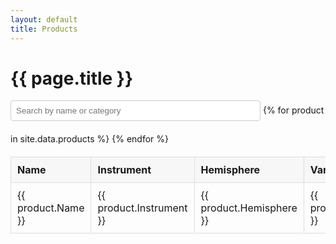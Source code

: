 ```yaml
---
layout: default
title: Products
---
```


<div class="home">
  <h1 class="page-heading">{{ page.title }}</h1>

  <!-- Barre de recherche stylée -->
  <input type="text" id="search" placeholder="Search by name or category" class="search-input">

  <!-- Tableau rempli par Liquid/Minima -->
  <table id="products-table" class="products-table">
    <thead>
      <tr>
        <th>Name</th>
        <th>Instrument</th>
        <th>Hemisphere</th>
        <th>Variable</th>
      </tr>
    </thead>
    <tbody>
      {% for product in site.data.products %}
      <tr>
        <td>{{ product.Name }}</td>
        <td>{{ product.Instrument }}</td>
        <td>{{ product.Hemisphere }}</td>
        <td>{{ product.Variable }}</td>
      </tr>
      {% endfor %}
    </tbody>
  </table>
</div>

<script>
const tableBody = document.querySelector('#products-table tbody');
const searchInput = document.querySelector('#search');

searchInput.addEventListener('input', () => {
  const query = searchInput.value.toLowerCase();
  Array.from(tableBody.rows).forEach(row => {
    const name = row.cells[0].textContent.toLowerCase();
    const category = row.cells[1].textContent.toLowerCase();
    row.style.display = (name.includes(query) || category.includes(query)) ? '' : 'none';
  });
});
</script>

<style>
.products-table {
  width: 100%;
  border-collapse: collapse;
  margin-top: 20px;
}
.products-table th, .products-table td {
  border: 1px solid #ddd;
  padding: 10px;
}
.products-table th {
  background-color: #f7f7f7;
  text-align: left;
}
.products-table tr:nth-child(even) {
  background-color: #f2f2f2;
}
.products-table tr:hover {
  background-color: #e0f7fa;
}
.search-input {
  margin-bottom: 20px;
  padding: 8px;
  width: 100%;
  max-width: 400px;
  border: 1px solid #ccc;
  border-radius: 4px;
}
</style>
